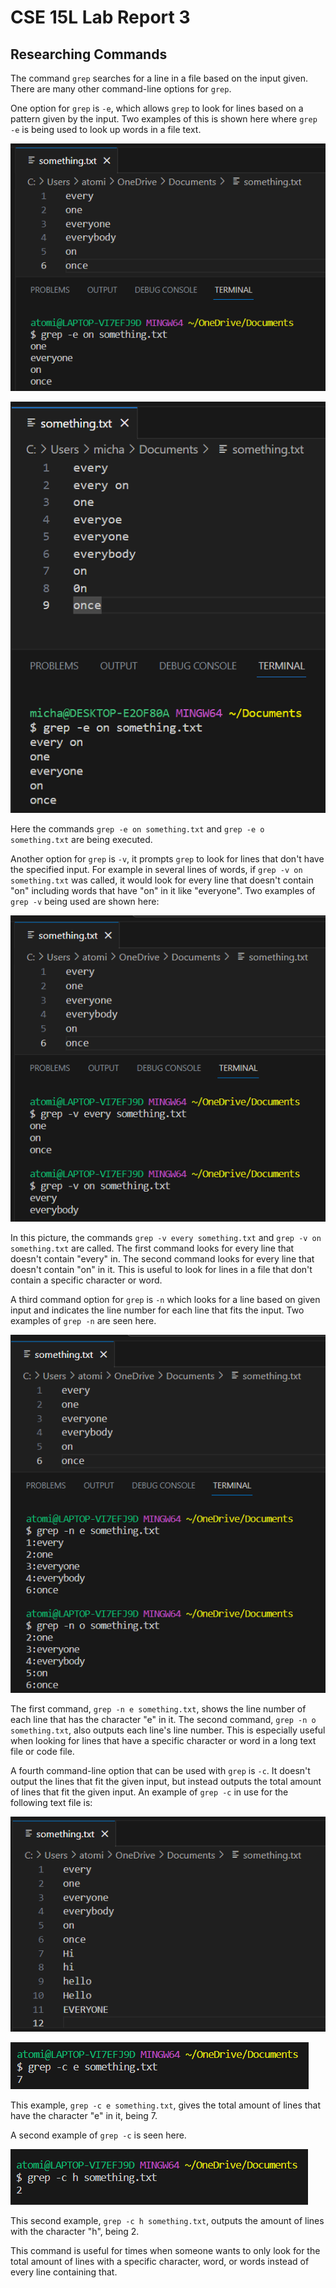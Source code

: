 # CSE 15L Lab Report 3

## Researching Commands
The command `grep` searches for a line in a file based on the input given. There are many other command-line options for `grep`. 

One option for `grep` is `-e`, which allows `grep` to look for lines based on a pattern given by the input. Two examples of this is shown here where `grep -e` is being used to look up words in a file text.

![Image](Code_0509_015201.png)

![Image](Code_0510_0926_50.png)

Here the commands `grep -e on something.txt` and `grep -e o something.txt` are being executed.

Another option for `grep` is `-v`, it prompts `grep` to look for lines that don't have the specified input. For example in several lines of words, if `grep -v on something.txt` was called, it would look for every line that doesn't contain "on" including words that have "on" in it like "everyone". Two examples of `grep -v` being used are shown here:

![Image](Code_0509_015318.png)

In this picture, the commands `grep -v every something.txt` and `grep -v on something.txt` are called. The first command looks for every line that doesn't contain "every" in. The second command looks for every line that doesn't contain "on" in it. This is useful to look for lines in a file that don't contain a specific character or word.

A third command option for `grep` is `-n` which looks for a line based on given input and indicates the line number for each line that fits the input. Two examples of `grep -n` are seen here.

![Image](Code_0509_015500.png)

The first command, `grep -n e something.txt`, shows the line number of each line that has the character "e" in it. The second command, `grep -n o something.txt`, also outputs each line's line number. This is especially useful when looking for lines that have a specific character or word in a long text file or code file.

A fourth command-line option that can be used with `grep` is `-c`. It doesn't output the lines that fit the given input, but instead outputs the total amount of lines that fit the given input. An example of `grep -c` in use for the following text file is:

![Image](Code_0509_015929.png)

![Image](Code_0509_015912.png)

This example, `grep -c e something.txt`, gives the total amount of lines that have the character "e" in it, being 7.

A second example of `grep -c` is seen here.

![Image](Code_0509_015915.png)

This second example, `grep -c h something.txt`, outputs the amount of lines with the character "h", being 2.

This command is useful for times when someone wants to only look for the total amount of lines with a specific character, word, or words instead of every line containing that.


